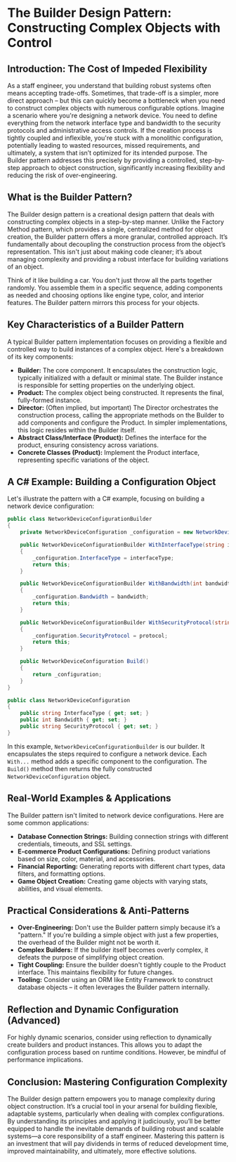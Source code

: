 # The Builder Design Pattern: Constructing Complex Objects with Control

## Introduction: The Cost of Impeded Flexibility

As a staff engineer, you understand that building robust systems often means accepting trade-offs. Sometimes, that trade-off is a simpler, more direct approach – but this can quickly become a bottleneck when you need to construct complex objects with numerous configurable options. Imagine a scenario where you're designing a network device. You need to define everything from the network interface type and bandwidth to the security protocols and administrative access controls. If the creation process is tightly coupled and inflexible, you're stuck with a monolithic configuration, potentially leading to wasted resources, missed requirements, and ultimately, a system that isn’t optimized for its intended purpose. The Builder pattern addresses this precisely by providing a controlled, step-by-step approach to object construction, significantly increasing flexibility and reducing the risk of over-engineering.

## What is the Builder Pattern?

The Builder design pattern is a creational design pattern that deals with constructing complex objects in a step-by-step manner. Unlike the Factory Method pattern, which provides a single, centralized method for object creation, the Builder pattern offers a more granular, controlled approach. It’s fundamentally about decoupling the construction process from the object’s representation. This isn't just about making code cleaner; it’s about managing complexity and providing a robust interface for building variations of an object.

Think of it like building a car. You don't just throw all the parts together randomly. You assemble them in a specific sequence, adding components as needed and choosing options like engine type, color, and interior features. The Builder pattern mirrors this process for your objects.

## Key Characteristics of a Builder Pattern

A typical Builder pattern implementation focuses on providing a flexible and controlled way to build instances of a complex object. Here's a breakdown of its key components:

- **Builder:** The core component. It encapsulates the construction logic, typically initialized with a default or minimal state. The Builder instance is responsible for setting properties on the underlying object.
- **Product:** The complex object being constructed. It represents the final, fully-formed instance.
- **Director:** (Often implied, but important) The Director orchestrates the construction process, calling the appropriate methods on the Builder to add components and configure the Product. In simpler implementations, this logic resides within the Builder itself.
- **Abstract Class/Interface (Product):** Defines the interface for the product, ensuring consistency across variations.
- **Concrete Classes (Product):** Implement the Product interface, representing specific variations of the object.

## A C# Example: Building a Configuration Object

Let's illustrate the pattern with a C# example, focusing on building a network device configuration:

```csharp
public class NetworkDeviceConfigurationBuilder
{
    private NetworkDeviceConfiguration _configuration = new NetworkDeviceConfiguration();

    public NetworkDeviceConfigurationBuilder WithInterfaceType(string interfaceType)
    {
        _configuration.InterfaceType = interfaceType;
        return this;
    }

    public NetworkDeviceConfigurationBuilder WithBandwidth(int bandwidth)
    {
        _configuration.Bandwidth = bandwidth;
        return this;
    }

    public NetworkDeviceConfigurationBuilder WithSecurityProtocol(string protocol)
    {
        _configuration.SecurityProtocol = protocol;
        return this;
    }

    public NetworkDeviceConfiguration Build()
    {
        return _configuration;
    }
}

public class NetworkDeviceConfiguration
{
    public string InterfaceType { get; set; }
    public int Bandwidth { get; set; }
    public string SecurityProtocol { get; set; }
}
```

In this example, `NetworkDeviceConfigurationBuilder` is our builder. It encapsulates the steps required to configure a network device. Each `With...` method adds a specific component to the configuration. The `Build()` method then returns the fully constructed `NetworkDeviceConfiguration` object.

## Real-World Examples & Applications

The Builder pattern isn't limited to network device configurations. Here are some common applications:

- **Database Connection Strings:** Building connection strings with different credentials, timeouts, and SSL settings.
- **E-commerce Product Configurations:** Defining product variations based on size, color, material, and accessories.
- **Financial Reporting:** Generating reports with different chart types, data filters, and formatting options.
- **Game Object Creation:** Creating game objects with varying stats, abilities, and visual elements.

## Practical Considerations & Anti-Patterns

- **Over-Engineering:** Don't use the Builder pattern simply because it’s a "pattern." If you're building a simple object with just a few properties, the overhead of the Builder might not be worth it.
- **Complex Builders:** If the builder itself becomes overly complex, it defeats the purpose of simplifying object creation.
- **Tight Coupling:** Ensure the builder doesn't tightly couple to the Product interface. This maintains flexibility for future changes.
- **Tooling:** Consider using an ORM like Entity Framework to construct database objects – it often leverages the Builder pattern internally.

## Reflection and Dynamic Configuration (Advanced)

For highly dynamic scenarios, consider using reflection to dynamically create builders and product instances. This allows you to adapt the configuration process based on runtime conditions. However, be mindful of performance implications.

## Conclusion: Mastering Configuration Complexity

The Builder design pattern empowers you to manage complexity during object construction. It’s a crucial tool in your arsenal for building flexible, adaptable systems, particularly when dealing with complex configurations. By understanding its principles and applying it judiciously, you’ll be better equipped to handle the inevitable demands of building robust and scalable systems—a core responsibility of a staff engineer. Mastering this pattern is an investment that will pay dividends in terms of reduced development time, improved maintainability, and ultimately, more effective solutions.

```

```
